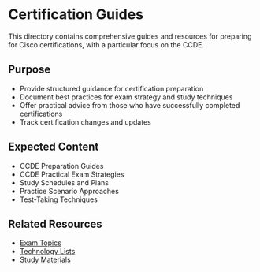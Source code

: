 # Certification Guides

This directory contains comprehensive guides and resources for preparing for Cisco certifications, with a particular focus on the CCDE.

## Purpose

- Provide structured guidance for certification preparation
- Document best practices for exam strategy and study techniques
- Offer practical advice from those who have successfully completed certifications
- Track certification changes and updates

## Expected Content

- CCDE Preparation Guides
- CCDE Practical Exam Strategies
- Study Schedules and Plans
- Practice Scenario Approaches
- Test-Taking Techniques

## Related Resources

- [Exam Topics](../exam_topics)
- [Technology Lists](../technology_lists)
- [Study Materials](../study-materials) 